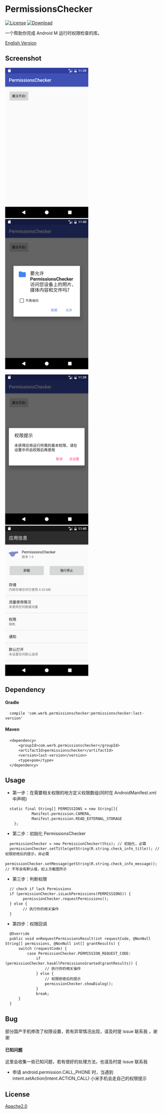 # PermissionsChecker

[![License](https://img.shields.io/badge/license-Apache%202-green.svg)](https://github.com/Werb/PermissionsCheckerSample/blob/master/LICENSE)
[![Download](https://api.bintray.com/packages/werbhelius/maven/permissionschecker/images/download.svg) ](https://bintray.com/werbhelius/maven/permissionschecker/_latestVersion)

一个帮助你完成 Android M 运行时权限检查的库。

[English Version](https://github.com/Werb/PermissionsCheckerSample/blob/master/README.md)

## Screenshot

<img src="/screenshot/home_zh.png" alt="screenshot" title="主界面" width="270" height="486" /> <img src="/screenshot/permission_zh.png" alt="screenshot" title="权限检查" width="270" height="486" />

<img src="/screenshot/info_zh.png" alt="screenshot" title="拒绝权限提示" width="270" height="486" /> <img src="/screenshot/setting_zh.png" alt="screenshot" title="设置界面" width="270" height="486" />

## Dependency

#### Gradle

```
  compile 'com.werb.permissionschecker:permissionschecker:last-version'
```

#### Maven

```
  <dependency>
      <groupId>com.werb.permissionschecker</groupId>
      <artifactId>permissionschecker</artifactId>
      <version>last-version</version>
      <type>pom</type>
  </dependency>
```

## Usage

* 第一步：在需要相关权限的地方定义权限数组(同时在 AndroidManifest.xml 中声明)

```
  static final String[] PERMISSIONS = new String[]{
            Manifest.permission.CAMERA,
            Manifest.permission.READ_EXTERNAL_STORAGE
    };
```

* 第二步：初始化 PermissionsChecker

```
  permissionChecker = new PermissionChecker(this); // 初始化，必需
  permissionChecker.setTitle(getString(R.string.check_info_title)); // 权限拒绝后的提示，非必需
  permissionChecker.setMessage(getString(R.string.check_info_message)); // 不写会有默认值，如上方截图所示
```

* 第三步：判断权限

```
  // check if lack Permissions
  if (permissionChecker.isLackPermissions(PERMISSIONS)) {
        permissionChecker.requestPermissions();
  } else {
        // 执行你的相关操作
  }
```

* 第四步：权限回调

```
  @Override
  public void onRequestPermissionsResult(int requestCode, @NonNull String[] permissions, @NonNull int[] grantResults) {
      switch (requestCode) {
          case PermissionChecker.PERMISSION_REQUEST_CODE:
              if (permissionChecker.hasAllPermissionsGranted(grantResults)) {
                  // 执行你的相关操作
              } else {
                  // 权限拒绝后的提示
                  permissionChecker.showDialog();
              }
              break;
      }
  }
```

## Bug
部分国产手机修改了权限设置，若有异常情况出现，请及时提 issue 联系我 ，谢谢
#### 已知问题
这里会收集一些已知问题，若有很好的处理方法，也请及时提 issue 联系我

* 申请 android.permission.CALL_PHONE 时，当遇到 intent.setAction(Intent.ACTION_CALL) 小米手机会走自己的权限提示

## License

[Apache2.0](https://github.com/Werb/PermissionsCheckerSample/blob/master/LICENSE)
